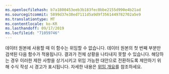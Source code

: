 ```yaml
---
ms.openlocfilehash: b7a1800453eeb3b183fec0bbe2155d990e4b21ad
ms.sourcegitcommit: 5899d37e38ed7111d5a9d9f3561449782702a5e9
ms.translationtype: MT
ms.contentlocale: ko-KR
ms.lasthandoff: 09/17/2019
ms.locfileid: "71059746"
---
```


데이터 원본에 사용할 때 이 함수는 위임할 수 없습니다. 데이터 원본의 첫 번째 부분만 검색된 다음 함수가 적용됩니다.  결과가 전체 상황을 나타내지 못할 수 있습니다.  해당하는 경우 이러한 제한 사항을 상기시키고 위임 가능한 대안으로 전환하도록 제안하기 위해 수식 작성 시 경고가 표시됩니다. 자세한 내용은 [위임 개요](../maker/canvas-apps/delegation-overview.md)를 참조하세요.

